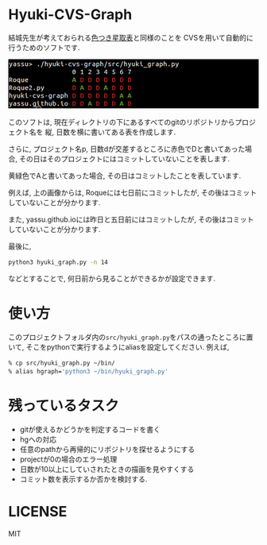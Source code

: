 Hyuki-CVS-Graph
=================

結城先生が考えておられる[色つき星取表](https://note.mu/hyuki/n/n9a6e7c1e0d7b)と同様のことを
CVSを用いて自動的に行うためのソフトです.

![example](https://raw.githubusercontent.com/yassu/hyuki-cvs-graph/master/imgs/example.gif)

このソフトは, 現在ディレクトリの下にあるすべてのgitのリポジトリからプロジェクト名を
  縦, 日数を横に書いてある表を作成します.

さらに, プロジェクト名p, 日数dが交差するところに赤色でDと書いてあった場合,
その日はそのプロジェクトにはコミットしていないことを表します.

黄緑色でAと書いてあった場合, その日はコミットしたことを表しています.

例えば, 上の画像からは, Roqueには七日前にコミットしたが, その後はコミットしていないことが分かります.

また, yassu.github.ioには昨日と五日前にはコミットしたが, その後はコミットしていないことが分かります.

最後に,

``` bash
python3 hyuki_graph.py -n 14
```

などとすることで, 何日前から見ることができるかが設定できます.

使い方
===========

このプロジェクトフォルダ内の`src/hyuki_graph.py`をパスの通ったところに置いて,
そこをpythonで実行するようにaliasを設定してください.
例えば,

``` bash
% cp src/hyuki_graph.py ~/bin/
% alias hgraph='python3 ~/bin/hyuki_graph.py'
```

残っているタスク
==========================

- gitが使えるかどうかを判定するコードを書く
- hgへの対応
- 任意のpathから再帰的にリポジトリを探せるようにする
- projectが0の場合のエラー処理
- 日数が10以上にしていされたときの描画を見やすくする
- コミット数を表示するか否かを検討する.

LICENSE
=========

MIT
